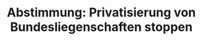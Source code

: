 ---
abstimmung:
  abstimmung: 2
  bundestagssitzung: 193
  datum: 29. September 2016
  legislaturperiode: 18
categories:
- Haushalt
data:
- title: Abstimmungsergebnis 20160929_2-data.pdf
  url: /res/abstimmungsliste/20160929_2-data.pdf
- title: Abstimmungsergebnis 20160929_2_xls-data.csv
  url: /res/abstimmungsliste/csv/20160929_2_xls-data.csv
documents:
- local: /res/abstimmungsdaten/018-193-02/1804419.pdf
  title: Drucksache 18/04419.pdf
  url: http://dip21.bundestag.de/dip21/btd/18/044/1804419.pdf
- local: /res/abstimmungsdaten/018-193-02/1806686.pdf
  title: Drucksache 18/06686.pdf
  url: http://dip21.bundestag.de/dip21/btd/18/066/1806686.pdf
ergebnis:
  cdu/csu:
    enthaltung: 0
    gesamt: 310
    ja: 291
    nein: 0
    nichtabgegeben: 19
    ungueltig: 0
  die.linke:
    enthaltung: 0
    gesamt: 64
    ja: 0
    nein: 57
    nichtabgegeben: 7
    ungueltig: 0
  file: 20160929_2_xls-data.csv
  gruenen:
    enthaltung: 57
    gesamt: 63
    ja: 0
    nein: 0
    nichtabgegeben: 6
    ungueltig: 0
  spd:
    enthaltung: 0
    gesamt: 193
    ja: 175
    nein: 0
    nichtabgegeben: 18
    ungueltig: 0
layout: abstimmung
links:
- title: https://www.bundestag.de/parlament/plenum/abstimmung/abstimmung?id=420
  url: https://www.bundestag.de/parlament/plenum/abstimmung/abstimmung?id=420
preview: 'Deutscher Bundestag


  193. Sitzung des Deutschen Bundestages

  am Donnerstag, 29.September 2016


  Endgültiges Ergebnis der Namentlichen Abstimmung Nr. 2


  Beschlussempfehlung des Haushaltsausschusses (8. Ausschuss)

  zu dem Antrag der Abgeordneten Dr. Gesine Lötzsch, Heidrun Bluhm, Caren Lay, weiterer

  Abgeordneter und der Fraktion DIE LINKE.

  Privatisierung von Bundesliegenschaften stoppen - Liegenschaftspolitik des Bundes

  nachhaltig reformieren

  - Drucksachen 18/4419 und 18/6686 -


  Abgegebene Stimmen insgesamt:


  580


  Nicht abgegebene Stimmen:

  Ja-Stimmen:


  50

  466


  Nein-Stimmen:


  57


  Enthaltungen:


  57


  Ungültige:


  Berlin, den 29.09.2016


  0


  Beginn: 12:23

  Ende: 12:25

  '
tags:
- Liegenschaften
- Wohnen
- Immobilien
title: 'Abstimmung: Privatisierung von Bundesliegenschaften stoppen'
---